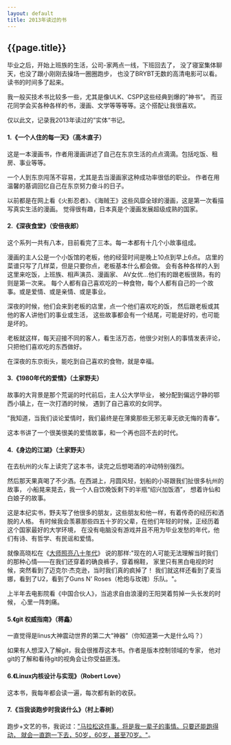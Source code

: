```yaml
---
layout: default
title: 2013年读过的书
---
```


{{page.title}}
-----------------------

毕业之后，开始上班族的生活，公司-家两点一线，下班回去了，
没了寝室集体聊天，也没了跟小刚刚去操场一圈圈跑步，
也没了BRYBT无数的高清电影可以看。读书的时间多了起来。

我一般买技术书比较多一些，尤其是像ULK、CSPP这些经典到爆的”神书“。
而豆花同学会买各种各样的书，漫画、文学等等等等。这个搭配让我很喜欢。

仅以此文，记录我2013年读过的”实体“书记。

#### 1.《一个人住的每一天》（高木直子）

这是一本漫画书，作者用漫画讲述了自己在东京生活的点点滴滴。包括吃饭、租房、事业等等。

一个人到东京闯荡不容易，尤其是去当漫画家这种成功率很低的职业。
作者在用温馨的基调回忆自己在东京努力奋斗的日子。

以前都是在网上看《火影忍者》、《海贼王》这些风靡全球的漫画，这是第一次看描写真实生活的漫画。
觉得很有趣，日本真是个漫画发展超级成熟的国家。


#### 2.《深夜食堂》（安倍夜郎）

这个系列一共有八本，目前看完了三本。每一本都有十几个小故事组成。

漫画的主人公是一个小饭馆的老板，他的经营时间是晚上10点到早上6点。
店里的菜谱只写了几样菜，但是只要你点，老板基本什么都会做。
会有各种各样的人到这里来吃饭，上班族、相声演员、漫画家、
AV女优...他们有的跟老板很熟，有的则是第一次来。
每个人都有自己喜欢吃的一种食物，每个人都有自己的一个故事。或是爱情、或是亲情、或是事业。

深夜的时候，他们会来到老板的店里，点一个他们喜欢吃的饭，
然后跟老板或其他的客人讲他们的事业或生活，
这些故事都会有一个结尾，可能是好的，也可能是坏的。

老板就这样，每天迎接不同的客人，看生活万态，他很少对别人的事情发表评论，只把他们喜欢吃的东西做好。

在深夜的东京街头，能吃到自己喜欢的食物，就是幸福。

#### 3.《1980年代的爱情》（土家野夫）

故事的大背景是那个荒诞的时代前后，主人公大学毕业，
被分配到偏远宁静的鄂西小镇上，在一次打酒的时候，
遇到了自己喜欢的女同学。

”我知道，当我们谈论爱情时，我们最终是在薄奠那些无邪无辜无欲无悔的青春“。

这本书讲了一个很美很美的爱情故事，和一个再也回不去的时代。

#### 4.《身边的江湖》（土家野夫）

在去杭州的火车上读完了这本书，读完之后想喝酒的冲动特别强烈。

然后那天果真喝了不少酒。在西湖上，月圆风轻，划船的小哥跟我们扯很多杭州的故事，
小船晃来晃去，我一个人自饮晚饭剩下的半瓶“绍兴加饭酒”，
想着许仙和白娘子的故事。

这是本纪实书，野夫写了他很多的朋友，这些朋友和他一样，有着传奇的经历和洒脱的人格。
有时候我会羡慕那些四五十岁的父辈，在他们年轻的时候，正经历着这个国家最好的大学环境，
在没有电脑没有游戏并且不用为毕业发愁的年代，他们有诗、有哲学、有民谣和爱情。

就像高晓松在《[大师照亮八十年代](http://v.youku.com/v_show/id_XNDQwMDU0NDg4.html)》
说的那样:"现在的人可能无法理解当时我们的那种心情——在我们还穿着的确良裤子，穿着棉鞋，
家里只有黑白电视的时候，突然看到了迈克尔·杰克逊，当时我们真的疯掉了！
我们就这样还看到了麦当娜，看到了U2，看到了Guns N' Roses（枪炮与玫瑰）乐队。"。

上半年去电影院看《中国合伙人》，当追求自由浪漫的王阳哭着剪掉一头长发的时候，
心里一阵刺痛。

#### 5.《git 权威指南》（蒋鑫）

一直觉得是linus大神震动世界的第二大“神器”（你知道第一大是什么吗？）

如果有人想深入了解git，我会很推荐这本书。作者是版本控制领域的专家，
他对git的了解和看待git的视角会让你受益匪浅。

#### 6.《Linux内核设计与实现》（Robert Love）

这本书，我每年都会读一遍，每次都有新的收获。

#### 7.《当我谈跑步时我谈什么》（村上春树）

跑步+文艺的书，我说过：["马拉松这件事，将是我一辈子的事情。只要还能跑得动， 就会一直跑一下去，50岁，60岁，甚至70岁。"](http://byrlx.github.io/2013/10/30/%E7%AC%AC%E4%BA%8C%E6%AC%A1%E5%8C%97%E4%BA%AC%E9%A9%AC%E6%8B%89%E6%9D%BE.html)。
